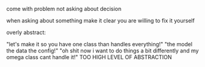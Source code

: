 come with problem not asking about decision

when asking about something make it clear you are willing to fix it yourself


overly abstract:

"let's make it so you have one class than handles everything!" "the model the data the config!"
"oh shit now i want to do things a bit differently and my omega class cant handle it!"
TOO HIGH LEVEL OF ABSTRACTION
